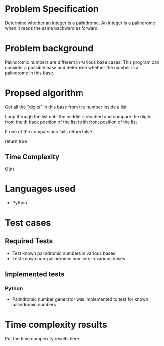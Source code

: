 # Problem Specification

  Determine whether an integer is a palindrome. An integer is a palindrome when it reads the same backward as forward.

# Problem background

  Palindromic numbers are different in various base cases. This program can consider a possible base and determine whether the number is a palindrome in this base.

# Propsed algorithm

  Get all the "digits" in this base from the number inside a list

  Loop through the list until the middle is reached and compare the digits from theith back position of the list to ith front position of the list

  If one of the comparsions fails return false

  return true

## Time Complexity

   O(n)

# Languages used

+ Python

# Test cases

## Required Tests

+ Test known palindromic numbers in various bases
+ Test known non-palindromic numbers in various bases

## Implemented tests
### Python

  - Palindromic number generator was implemented to test for known palindromic numbers

# Time complexity results

  Put the time complexity results here
